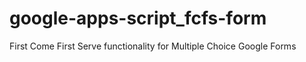 # google-apps-script_fcfs-form
First Come First Serve functionality for Multiple Choice Google Forms 
